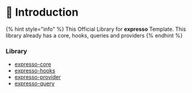 # 📖 Introduction

{% hint style="info" %}
This Official Library for **expresso** Template. This library already has a core, hooks, queries and providers
{% endhint %}

### Library

* [expresso-core](expresso-core/)
* [expresso-hooks](expresso-hooks/)
* [expresso-provider](expresso-provider/)
* [expresso-query](expresso-query/)
